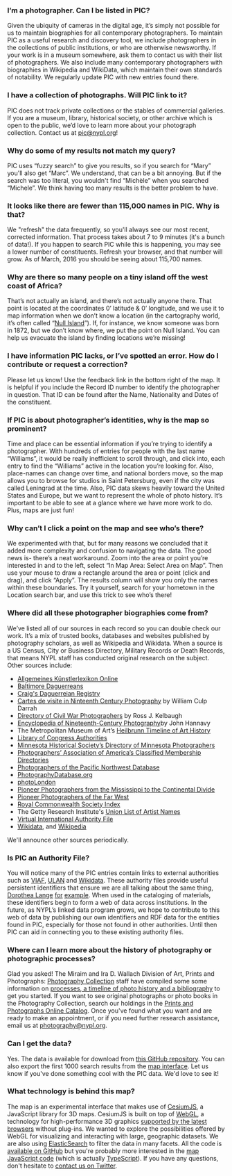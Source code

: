 ### I’m a photographer. Can I be listed in PIC?

Given the ubiquity of cameras in the digital age, it’s simply not possible for us to maintain biographies for all contemporary photographers. To maintain PIC as a useful research and discovery tool, we include photographers in the collections of public institutions, or who are otherwise newsworthy. If your work is in a museum somewhere, ask them to contact us with their list of photographers. We also include many contemporary photographers with biographies in Wikipedia and WikiData, which maintain their own standards of notability. We regularly update PIC with new entries found there.



### I have a collection of photographs. Will PIC link to it?

PIC does not track private collections or the stables of commercial galleries. If you are a museum, library, historical society, or other archive which is open to the public, we’d love to learn more about your photograph collection. Contact us at pic@nypl.org!



### Why do some of my results not match my query?

PIC uses “fuzzy search” to give you results, so if you search for “Mary” you'll also get “Marc”. We understand, that can be a bit annoying. But if the search was too literal, you wouldn't find “Michèle” when you searched “Michele”. We think having too many results is the better problem to have.



### It looks like there are fewer than 115,000 names in PIC. Why is that?

We "refresh" the data frequently, so you'll always see our most recent, corrected information. That process takes about 7 to 9 minutes (it's a bunch of data!). If you happen to search PIC while this is happening, you may see a lower number of constituents. Refresh your browser, and that number will grow. As of March, 2016 you should be seeing about 115,700 names.



### Why are there so many people on a tiny island off the west coast of Africa?

That’s not actually an island, and there’s not actually anyone there. That point is located at the coordinates 0’ latitude &amp; 0’ longitude, and we use it to map information when we don’t know a location (in the cartography world, it’s often called “[Null Island](https://en.wikipedia.org/wiki/Null_Island)”). If, for instance, we know someone was born in 1872, but we don’t know where, we put the point on Null Island. You can help us evacuate the island by finding locations we’re missing!



### I have information PIC lacks, or I’ve spotted an error. How do I contribute or request a correction?

Please let us know! Use the feedback link in the bottom right of the map. It is helpful if you include the Record ID number to identify the photographer in question. That ID can be found after the Name, Nationality and Dates of the constituent.



### If PIC is about photographer’s identities, why is the map so prominent?

Time and place can be essential information if you’re trying to identify a photographer. With hundreds of entries for people with the last name “Williams”, it would be really inefficient to scroll through, and click into, each entry to find the “Williams” active in the location you’re looking for. Also, place-names can change over time, and national borders move, so the map allows you to browse for studios in Saint Petersburg, even if the city was called Leningrad at the time. Also, PIC data skews heavily toward the United States and Europe, but we want to represent the whole of photo history. It’s important to be able to see at a glance where we have more work to do. Plus, maps are just fun!



### Why can’t I click a point on the map and see who’s there?

We experimented with that, but for many reasons we concluded that it added more complexity and confusion to navigating the data. The good news is- there’s a neat workaround. Zoom into the area or point you’re interested in and to the left, select “In Map Area: Select Area on Map”. Then use your mouse to draw a rectangle around the area or point (click and drag), and click “Apply”.  The results column will show you only the names within these boundaries. Try it yourself, search for your hometown in the Location search bar, and use this trick to see who’s there!



### Where did all these photographer biographies come from?

We’ve listed all of our sources in each record so you can double check our work. It’s a mix of trusted books, databases and websites published by photography scholars, as well as Wikipedia and Wikidata. When a source is a US Census, City or Business Directory, Military Records or Death Records, that means NYPL staff has conducted original research on the subject. Other sources include:

- [Allgemeines Künstlerlexikon Online](http://www.degruyter.com/databasecontent?dbid=akl&dbsource=%2Fdb%2Fakl)
- [Baltimore Daguerreans](http://www.ssdaggers.com/HG/baltodagsa-j.html)
- [Craig's Daguerreian Registry](http://craigcamera.com/dag/)
- [Cartes de visite in Ninteenth Century Photography](http://www.worldcat.org/title/cartes-de-visite-in-ninteenth-century-photography/oclc/8012190&referer=brief_results) by William Culp Darrah
- [Directory of Civil War Photographers](http://www.worldcat.org/title/directory-of-civil-war-photographers/oclc/22114498&referer=brief_results) by Ross J. Kelbaugh
- [Encyclopedia of Nineteenth-Century Photography](http://www.worldcat.org/title/encyclopedia-of-nineteenth-century-photography/oclc/123968757)by John Hannavy
- The Metropolitan Museum of Art’s [Heilbrunn Timeline of Art History](https://www.metmuseum.org/toah/)
- [Library of Congress Authorities](http://authorities.loc.gov/)
- [Minnesota Historical Society’s Directory of Minnesota Photographers](http://www.mnhs.org/people/photographers/)
- [Photographers’ Association of America’s Classified Membership Directories](http://www.worldcat.org/title/classified-membership-directory/oclc/22265589&referer=brief_results)
- [Photographers of the Pacific Northwest Database](http://db.lib.washington.edu/pnwphotographers/)
- [PhotographyDatabase.org](http://photographydatabase.org/)
- [photoLondon](http://www.photolondon.org.uk/)
- [Pioneer Photographers from the Mississippi to the Continental Divide](http://www.worldcat.org/title/pioneer-photographers-from-the-mississippi-to-the-continental-divide-a-biographical-dictionary-1839-1865/oclc/56334078&referer=brief_results)
- [Pioneer Photographers of the Far West](http://www.worldcat.org/title/pioneer-photographers-of-the-far-west-a-biographical-dictionary-1840-1865/oclc/44089346&referer=brief_results)
- [Royal Commonwealth Society Index](http://www.lib.cam.ac.uk/rcs_photographers/search.html)
- The Getty Research Institute's [Union List of Artist Names](http://www.getty.edu/research/tools/vocabularies/ulan/)
- [Virtual International Authority File](https://viaf.org/)
- [Wikidata](https://www.wikidata.org/wiki/Wikidata:Main_Page), and [Wikipedia](https://en.wikipedia.org/wiki/Main_Page)

We'll announce other sources periodically.


### Is PIC an Authority File? 

You will notice many of the PIC entries contain links to external authorities such as [VIAF](http://viaf.org/), [ULAN](http://www.getty.edu/research/tools/vocabularies/ulan/) and [Wikidata](https://www.wikidata.org/). These authority files provide useful persistent identifiers that ensure we are all talking about the same thing, [Dorothea Lange](http://viaf.org/viaf/77594538) [for](https://www.wikidata.org/wiki/Q230673) [example](http://vocab.getty.edu/ulan/500007674). When used in the cataloging of materials, these identifiers begin to form a web of data across institutions. In the future, as NYPL’s linked data program grows, we hope to contribute to this web of data by publishing our own identifiers and RDF data for the entities found in PIC, especially for those not found in other authorities. Until then PIC can aid in connecting you to these existing authority files. 



### Where can I learn more about the history of photography or photographic processes?

Glad you asked! The Miraim and Ira D. Wallach Division of Art, Prints and Photographs: [Photography Collection](http://www.nypl.org/locations/divisions/wallach-division/photography-collection) staff have compiled some some information on [processes, a timeline of photo history and a bibliography](http://www.nypl.org/collections/nypl-recommendations/guides/photographic-processes) to get you started.  If you want to see original photographs or photo books in the Photography Collection, search our holdings in the [Prints and Photographs Online Catalog](http://wallachprintsandphotos.nypl.org/catalog). Once you've found what you want and are ready to make an appointment, or if you need further research assistance, email us at photography@nypl.org.



### Can I get the data?

Yes. The data is available for download from [this GitHub repository](https://github.com/NYPL/pic-data). You can also export the first 1000 search results from the [map interface](/map). Let us know if you've done something cool with the PIC data. We'd love to see it!



### What technology is behind this map?

The map is an experimental interface that makes use of [CesiumJS](http://cesiumjs.org/), a JavaScript library for 3D maps. CesiumJS is built on top of [WebGL](//en.wikipedia.org/wiki/WebGL), a technology for high-performance 3D graphics [supported by the latest browsers](http://caniuse.com/#search=webgl) without plug-ins. We wanted to explore the possibilities offered by WebGL for visualizing and interacting with large, geographic datasets. We are also using [ElasticSearch](//www.elastic.co/products/elasticsearch) to filter the data in many facets. All the code is [available on GitHub](https://github.com/NYPL/pic-app) but you're probably more interested in the [map JavaScript code](https://github.com/NYPL/pic-app/blob/master/app/assets/javascripts/PIC.ts) (which is actually [TypeScript](http://typescriptlang.org/)). If you have any questions, don't hesitate to [contact us on Twitter](//twitter.com/nypl_labs).


